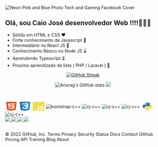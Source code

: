 ![Neon Pink and Blue Photo Tech and Gaming Facebook Cover](https://user-images.githubusercontent.com/110484402/182450033-b9bec880-b9ef-4bca-bc89-9aeadc64832c.png)


## Olá, sou Caio José desenvolvedor Web !!!!👾👾👾

  - Sólido em HTML e CSS :heart:
  - Forte conhecimento de Javascript :love_you_gesture:
  - Intermediário no React JS :rocket:
  - Conhecimento Básico no Node JS :hourglass:
  - Aprendendo Typescript :hourglass_flowing_sand:
  - Proximo aprendizado da lista ( PHP / Laravel ) :raised_hands:
   
<div align="center" display="flex">
 
  <a href="https://github.com/C410j0s3">
 
[![GitHub Streak](http://github-readme-streak-stats.herokuapp.com?user=C410j0s3&theme=shades-of-purple&date_format=j%20M%5B%20Y%5D&locale=pt-br)](https://git.io/streak-stats)
 
![Anurag's GitHub stats](https://github-readme-stats.vercel.app/api?username=C410j0s3&show_icons=true&theme=shades-of-purple)
<img height="180em" src="https://github-readme-stats.vercel.app/api/top-langs/?username=C410j0s3&layout=compact&langs_count=7&theme=shades-of-purple"/>

</p>

<p float="left">

</p>

</div>
  
  ##
  
<div style="display: inline_block"><br>
  <img align="center" alt="cj-HTML" height="30" width="40" src="https://raw.githubusercontent.com/devicons/devicon/master/icons/html5/html5-original.svg">
  <img align="center" alt="cj-CSS" height="30" width="40" src="https://raw.githubusercontent.com/devicons/devicon/master/icons/css3/css3-original.svg">
  <img align="center" alt="cj-Js" height="30" width="40" src="https://raw.githubusercontent.com/devicons/devicon/master/icons/javascript/javascript-plain.svg">
  <img align="center" alt="bootstrap-c++" heigth="30" width="40" src="https://cdn.jsdelivr.net/gh/devicons/devicon/icons/bootstrap/bootstrap-original.svg" />
  <img align="center" alt="cj-c++" heigth="30" width="40" src="https://cdn.jsdelivr.net/gh/devicons/devicon/icons/react/react-original.svg" />
  <img align="center" alt="cj-c++" heigth="30" width="40" src="https://cdn.jsdelivr.net/gh/devicons/devicon/icons/nodejs/nodejs-plain.svg" />
  <img align="center" alt="cj-c++" heigth="30" width="40" src="https://cdn.jsdelivr.net/gh/devicons/devicon/icons/mysql/mysql-original-wordmark.svg" />
  <img align="center" alt="cj-Python" height="30" width="40" src="https://raw.githubusercontent.com/devicons/devicon/master/icons/python/python-original.svg">
  <img align="center" alt="cj-c++" heigth="30" width="40" src="https://cdn.jsdelivr.net/gh/devicons/devicon/icons/cplusplus/cplusplus-line.svg"  />
</div>
 
<div> 
  <a href = "mailto:cj.devs@outlook.com">
    <img src="https://img.shields.io/badge/-Gmail-%23333?style=for-the-badge&logo=gmail&logoColor=white" target="_blank">
  </a>
  <a href="https://www.linkedin.com/in/caio-jose-44a8b9237/" target="_blank">
    <img src="https://img.shields.io/badge/-LinkedIn-%230077B5?style=for-the-badge&logo=linkedin&logoColor=white" target="_blank">
  </a> 
  <a href="https://www.facebook.com/profile.php?id=100084196208735" target="_blank">
    <img src="https://img.shields.io/badge/Facebook-1877F2?style=for-the-badge&logo=facebook&logoColor=white" target="_blank">
  </a>
  <a href="https://wa.me/5521969921216" target="_blank">
    <img src="https://img.shields.io/badge/whatsapp-00000?style=for-the-badge&logo=whatsapp&logoColor=white" target="_blank">
  </a>
</div>
  
  ##
  
© 2022 GitHub, Inc.
Terms
Privacy
Security
Status
Docs
Contact GitHub
Pricing
API
Training
Blog
About
